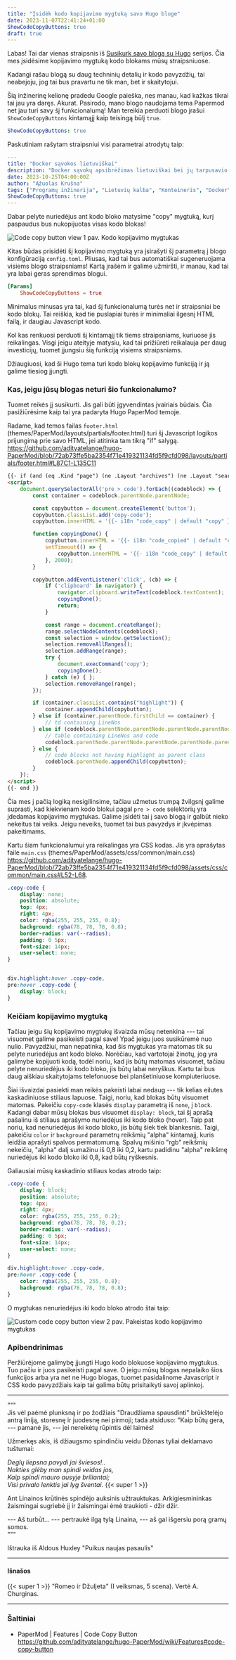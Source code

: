 ```yaml
---
title: "Įsidėk kodo kopijavimo mygtuką savo Hugo bloge"
date: 2023-11-07T22:41:24+01:00
ShowCodeCopyButtons: true
draft: true
---
```


Labas! Tai dar vienas straipsnis iš [Susikurk savo blogą su Hugo](https://www.aziogas.lt/susikurk-savo-bloga-su-hugo/) serijos. Čia mes įsidėsime kopijavimo mygtuką kodo blokams mūsų straipsniuose. 

Kadangi rašau blogą su daug techninių detalių ir kodo pavyzdžių, tai neabejoju, jog tai bus pravartu ne tik man, bet ir skaitytojui.

Šią inžinerinę kelionę pradedu Google paieška, nes manau, kad kažkas tikrai tai jau yra daręs. Akurat. Pasirodo, mano blogo naudojama tema Papermod net jau turi savy šį funkcionalumą! Man tereikia perduoti blogo įrašui `ShowCodeCopyButtons` kintamąjį kaip teisingą būlį `true`.

```yaml
ShowCodeCopyButtons: true
```

Paskutiniam rašytam straipsniui visi parametrai atrodytų taip:

```yaml
---
title: "Docker sąvokos lietuviškai"
description: "Docker sąvokų apsibrėžimas lietuviškai bei jų tarpusavio ryšys"
date: 2023-10-25T04:00:00Z
author: "Ąžuolas Krušna"
tags: ["Programų inžinerija", "Lietuvių kalba", "Konteineris", "Docker", "Software", "Lithuanian language", "Container"]
ShowCodeCopyButtons: true
---
```

Dabar pelyte nuriedėjus ant kodo bloko matysime "copy" mygtuką, kurį paspaudus bus nukopijuotas visas kodo blokas! 

![Code copy button view](../code_copy_button.png)
1 pav. Kodo kopijavimo mygtukas

Kitas būdas prisidėti šį kopijavimo mygtuką yra įsirašyti šį parametrą į blogo konfigūraciją `config.toml`. Pliusas, kad tai bus automatiškai sugeneruojama visiems blogo straipsniams! Kartą įrašėm ir galime užmiršti, ir manau, kad tai yra labai geras sprendimas blogui.

```toml
[Params]
    ShowCodeCopyButtons = true
```

Minimalus minusas yra tai, kad šį funkcionalumą turės net ir straipsniai be kodo blokų. Tai reiškia, kad tie puslapiai turės ir minimaliai ilgesnį HTML failą, ir daugiau Javascript kodo.

Kol kas renkuosi perduoti šį kintamąjį tik tiems straipsniams, kuriuose jis reikalingas. Visgi jeigu ateityje matysiu, kad tai prižiūrėti reikalauja per daug investicijų, tuomet įjungsiu šią funkciją visiems straipsniams.

Džiaugiuosi, kad ši Hugo tema turi kodo blokų kopijavimo funkciją ir ją galime tiesiog įjungti.

### Kas, jeigu jūsų blogas neturi šio funkcionalumo?

Tuomet reikės jį susikurti. Jis gali būti įgyvendintas įvairiais būdais. Čia pasižiūrėsime kaip tai yra padaryta Hugo PaperMod temoje.

Radame, kad temos failas `footer.html` (themes/PaperMod/layouts/partials/footer.html) turi šį Javascript logikos prijungimą prie savo HTML, jei atitinka tam tikrą "if" salygą. https://github.com/adityatelange/hugo-PaperMod/blob/72ab73ffe5ba2354f71e419321134fd5f9cfd098/layouts/partials/footer.html#L87C1-L135C11

```HTML
{{- if (and (eq .Kind "page") (ne .Layout "archives") (ne .Layout "search") (.Param "ShowCodeCopyButtons")) }}
<script>
    document.querySelectorAll('pre > code').forEach((codeblock) => {
        const container = codeblock.parentNode.parentNode;

        const copybutton = document.createElement('button');
        copybutton.classList.add('copy-code');
        copybutton.innerHTML = '{{- i18n "code_copy" | default "copy" }}';

        function copyingDone() {
            copybutton.innerHTML = '{{- i18n "code_copied" | default "copied!" }}';
            setTimeout(() => {
                copybutton.innerHTML = '{{- i18n "code_copy" | default "copy" }}';
            }, 2000);
        }

        copybutton.addEventListener('click', (cb) => {
            if ('clipboard' in navigator) {
                navigator.clipboard.writeText(codeblock.textContent);
                copyingDone();
                return;
            }

            const range = document.createRange();
            range.selectNodeContents(codeblock);
            const selection = window.getSelection();
            selection.removeAllRanges();
            selection.addRange(range);
            try {
                document.execCommand('copy');
                copyingDone();
            } catch (e) { };
            selection.removeRange(range);
        });

        if (container.classList.contains("highlight")) {
            container.appendChild(copybutton);
        } else if (container.parentNode.firstChild == container) {
            // td containing LineNos
        } else if (codeblock.parentNode.parentNode.parentNode.parentNode.parentNode.nodeName == "TABLE") {
            // table containing LineNos and code
            codeblock.parentNode.parentNode.parentNode.parentNode.parentNode.appendChild(copybutton);
        } else {
            // code blocks not having highlight as parent class
            codeblock.parentNode.appendChild(copybutton);
        }
    });
</script>
{{- end }}
```

Čia mes į pačią logiką nesigilinsime, tačiau užmetus trumpą žvilgsnį galime suprasti, kad kiekvienam kodo blokui pagal `pre > code` selektorių yra įdedamas kopijavimo mygtukas. Galime įsidėti tai į savo blogą ir galbūt nieko nekeitus tai veiks. Jeigu neveiks, tuomet tai bus pavyzdys ir įkvėpimas pakeitimams.

Kartu šiam funkcionalumui yra reikalingas yra CSS kodas. Jis yra aprašytas faile `main.css` (themes/PaperMod/assets/css/common/main.css) https://github.com/adityatelange/hugo-PaperMod/blob/72ab73ffe5ba2354f71e419321134fd5f9cfd098/assets/css/common/main.css#L52-L68.

```CSS
.copy-code {
    display: none;
    position: absolute;
    top: 4px;
    right: 4px;
    color: rgba(255, 255, 255, 0.8);
    background: rgba(78, 78, 78, 0.8);
    border-radius: var(--radius);
    padding: 0 5px;
    font-size: 14px;
    user-select: none;
}


div.highlight:hover .copy-code,
pre:hover .copy-code {
    display: block;
}
```

 ### Keičiam kopijavimo mygtuką

Tačiau jeigu šių kopijavimo mygtukų išvaizda mūsų netenkina --- tai visuomet galime pasikeisti pagal save! Ypač jeigu juos susikūremė nuo nulio. Pavyzdžiui, man nepatinka, kad šis mygtukas yra matomas tik su pelyte nuriedėjus ant kodo bloko. Norėčiau, kad vartotojai žinotų, jog yra galimybė kopijuoti kodą, todėl noriu, kad jis būtų matomas visuomet, tačiau pelyte nenuriedėjus iki kodo bloko, jis būtų labai neryškus. Kartu tai bus daug aiškiau skaitytojams telefonuose bei planšetiniuose kompiuteriuose.

Šiai išvaizdai pasiekti man reikės pakeisti labai nedaug --- tik kelias eilutes kaskadiniuose stiliaus lapuose. Taigi, noriu, kad blokas būtų visuomet matomas. Pakeičiu `copy-code` klasės `display` parametrą iš `none`, į `block`. Kadangi dabar mūsų blokas bus visuomet `display: block`, tai šį aprašą pašalinu iš stiliaus aprašymo nuriedėjus iki kodo bloko (hover). Taip pat noriu, kad nenuriedėjus iki kodo bloko, jis būtų šiek tiek blankesnis. Taigi, pakeičiu `color` ir `background` parametrų reikšmių "alpha" kintamajį, kuris leidžia aprašyti spalvos permatomumą. Spalvų mišinio "rgb" reikšmių nekeičiu, "alpha" dalį sumažinu iš 0,8 iki 0,2, kartu padidinu "alpha" reikšmę nuriedėjus iki kodo bloko iki 0,8, kad būtų ryškesnis.

Galiausiai mūsų kaskadinio stiliaus kodas atrodo taip:

```CSS
.copy-code {
    display: block;
    position: absolute;
    top: 4px;
    right: 4px;
    color: rgba(255, 255, 255, 0.2);
    background: rgba(78, 78, 78, 0.2);
    border-radius: var(--radius);
    padding: 0 5px;
    font-size: 14px;
    user-select: none;
}

div.highlight:hover .copy-code,
pre:hover .copy-code {
    color: rgba(255, 255, 255, 0.8);
    background: rgba(78, 78, 78, 0.8);
}
```

O mygtukas nenuriedėjus iki kodo bloko atrodo štai taip:

![Custom code copy button view](../code_copy_button_custom.png)
2 pav. Pakeistas kodo kopijavimo mygtukas

### Apibendrinimas

Peržiūrėjome galimybę įjungti Hugo kodo blokuose kopijavimo mygtukus. Tuo pačiu ir juos pasikeisti pagal save. O jeigu mūsų blogas nepalaiko šios funkcijos arba yra net ne Hugo blogas, tuomet pasidalinome Javascript ir CSS kodo pavyzdžiais kaip tai galima būtų prisitaikyti savoj aplinkoj.

---

"""\
Jis vėl paėmė plunksną ir po žodžiais "Draudžiama spausdinti" brūkštelėjo antrą liniją, storesnę ir juodesnę nei pirmoji; tada atsiduso: "Kaip būtų gera, --- pamanė jis, --- jei nereikėtų rūpintis dėl laimės!

Užmerkęs akis, iš džiaugsmo spindinčiu veidu Džonas tyliai deklamavo tuštumai:

_Deglų liepsna pavydi jai šviesos!..\
Nakties glėby man spindi veidas jos,\
Kaip spindi mauro ausyje briliantai;\
Visi privalo lenktis jai lyg šventai._ {{< super 1 >}}

Ant Linainos krūtinės spindėjo auksinis užtrauktukas. Arkigiesmininkas žaismingai sugriebė jį ir žaismingai ėmė traukioti - džir džir.

--- Aš turbūt... --- pertraukė ilgą tylą Linaina, --- aš gal išgersiu porą gramų somos.\
"""

Ištrauka iš Aldous Huxley "Puikus naujas pasaulis"

---

#### Išnašos

{{< super 1 >}} "Romeo ir Džuljeta" (I veiksmas, 5 scena). Vertė A. Churginas.

___

### Šaltiniai

- PaperMod | Features | Code Copy Button  https://github.com/adityatelange/hugo-PaperMod/wiki/Features#code-copy-button
